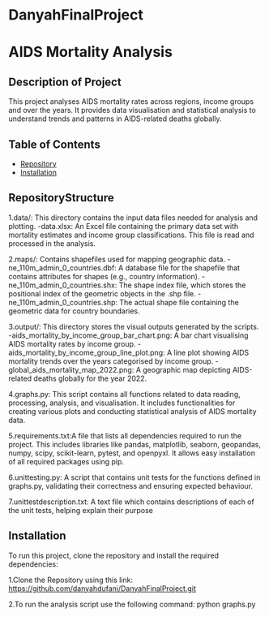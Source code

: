 # DanyahFinalProject

# AIDS Mortality Analysis 

## Description of Project
This project analyses AIDS mortality rates across regions, income groups and over the years. It provides data visualisation and statistical analysis to understand trends and patterns in AIDS-related deaths globally.

## Table of Contents 
- [Repository](#RepositoryStructure)
- [Installation](#installation)



## RepositoryStructure
1.data/:
    This directory contains the input data files needed for analysis and plotting.
    -data.xlsx: An Excel file containing the primary data set with mortality estimates and income group classifications. This file is read and processed in the analysis.

2.maps/: Contains shapefiles used for mapping geographic data.
   -ne_110m_admin_0_countries.dbf: A database file for the shapefile that contains attributes for shapes (e.g., country information).
   -ne_110m_admin_0_countries.shx: The shape index file, which stores the positional index of the geometric objects in the .shp file.
   -ne_110m_admin_0_countries.shp: The actual shape file containing the geometric data for country boundaries.

3.output/: This directory stores the visual outputs generated by the scripts.
   -aids_mortality_by_income_group_bar_chart.png: A bar chart visualising AIDS mortality rates by income group.
   -aids_mortality_by_income_group_line_plot.png: A line plot showing AIDS mortality trends over the years categorised by income group.
   -global_aids_mortality_map_2022.png: A geographic map depicting AIDS-related deaths globally for the year 2022.

4.graphs.py: This script contains all functions related to data reading, processing, analysis, and visualisation. It includes functionalities for creating various plots and conducting statistical analysis of AIDS mortality data.

5.requirements.txt:A file that lists all dependencies required to run the project. This includes libraries like pandas, matplotlib, seaborn, geopandas, numpy, scipy, scikit-learn, pytest, and openpyxl. It allows easy installation of all required packages using pip.

6.unittesting.py: A script that contains unit tests for the functions defined in graphs.py, validating their correctness and ensuring expected behaviour.

7.unittestdescription.txt:
A text file which contains descriptions of each of the unit tests, helping explain their purpose


## Installation 
To run this project, clone the repository and install the required dependencies: 

1.Clone the Repository using this link:
https://github.com/danyahdufani/DanyahFinalProject.git

2.To run the analysis script use the following command:
python graphs.py 


